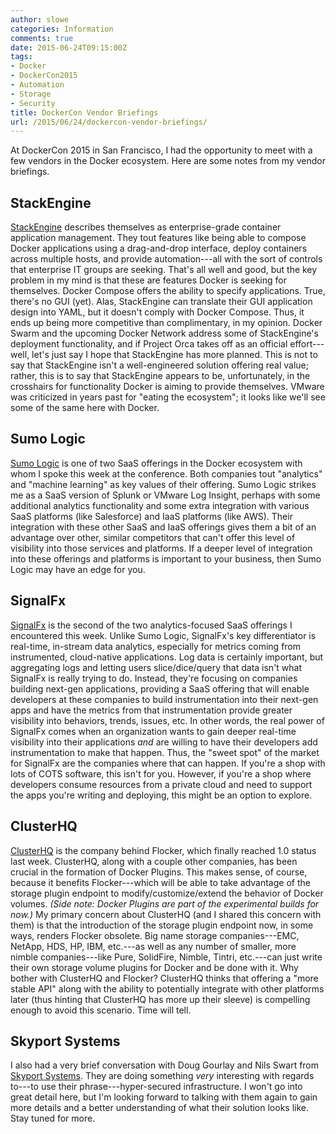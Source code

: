 ```yaml
---
author: slowe
categories: Information
comments: true
date: 2015-06-24T09:15:00Z
tags:
- Docker
- DockerCon2015
- Automation
- Storage
- Security
title: DockerCon Vendor Briefings
url: /2015/06/24/dockercon-vendor-briefings/
---
```


At DockerCon 2015 in San Francisco, I had the opportunity to meet with a few vendors in the Docker ecosystem. Here are some notes from my vendor briefings.

## StackEngine

[StackEngine][link-1] describes themselves as enterprise-grade container application management. They tout features like being able to compose Docker applications using a drag-and-drop interface, deploy containers across multiple hosts, and provide automation---all with the sort of controls that enterprise IT groups are seeking. That's all well and good, but the key problem in my mind is that these are features Docker is seeking for themselves. Docker Compose offers the ability to specify applications. True, there's no GUI (yet). Alas, StackEngine can translate their GUI application design into YAML, but it doesn't comply with Docker Compose. Thus, it ends up being more competitive than complimentary, in my opinion. Docker Swarm and the upcoming Docker Network address some of StackEngine's deployment functionality, and if Project Orca takes off as an official effort---well, let's just say I hope that StackEngine has more planned. This is not to say that StackEngine isn't a well-engineered solution offering real value; rather, this is to say that StackEngine appears to be, unfortunately, in the crosshairs for functionality Docker is aiming to provide themselves. VMware was criticized in years past for "eating the ecosystem"; it looks like we'll see some of the same here with Docker.

## Sumo Logic

[Sumo Logic][link-2] is one of two SaaS offerings in the Docker ecosystem with whom I spoke this week at the conference. Both companies tout "analytics" and "machine learning" as key values of their offering. Sumo Logic strikes me as a SaaS version of Splunk or VMware Log Insight, perhaps with some additional analytics functionality and some extra integration with various SaaS platforms (like Salesforce) and IaaS platforms (like AWS). Their integration with these other SaaS and IaaS offerings gives them a bit of an advantage over other, similar competitors that can't offer this level of visibility into those services and platforms. If a deeper level of integration into these offerings and platforms is important to your business, then Sumo Logic may have an edge for you.

## SignalFx

[SignalFx][link-3] is the second of the two analytics-focused SaaS offerings I encountered this week. Unlike Sumo Logic, SignalFx's key differentiator is real-time, in-stream data analytics, especially for metrics coming from instrumented, cloud-native applications. Log data is certainly important, but aggregating logs and letting users slice/dice/query that data isn't what SignalFx is really trying to do. Instead, they're focusing on companies building next-gen applications, providing a SaaS offering that will enable developers at these companies to build instrumentation into their next-gen apps and have the metrics from that instrumentation provide greater visibility into behaviors, trends, issues, etc. In other words, the real power of SignalFx comes when an organization wants to gain deeper real-time visibility into their applications _and_ are willing to have their developers add instrumentation to make that happen. Thus, the "sweet spot" of the market for SignalFx are the companies where that can happen. If you're a shop with lots of COTS software, this isn't for you. However, if you're a shop where developers consume resources from a private cloud and need to support the apps you're writing and deploying, this might be an option to explore.

## ClusterHQ

[ClusterHQ][link-4] is the company behind Flocker, which finally reached 1.0 status last week. ClusterHQ, along with a couple other companies, has been crucial in the formation of Docker Plugins. This makes sense, of course, because it benefits Flocker---which will be able to take advantage of the storage plugin endpoint to modify/customize/extend the behavior of Docker volumes. _(Side note: Docker Plugins are part of the experimental builds for now.)_ My primary concern about ClusterHQ (and I shared this concern with them) is that the introduction of the storage plugin endpoint now, in some ways, renders Flocker obsolete. Big name storage companies---EMC, NetApp, HDS, HP, IBM, etc.---as well as any number of smaller, more nimble companies---like Pure, SolidFire, Nimble, Tintri, etc.---can just write their own storage volume plugins for Docker and be done with it. Why bother with ClusterHQ and Flocker? ClusterHQ thinks that offering a "more stable API" along with the ability to potentially integrate with other platforms later (thus hinting that ClusterHQ has more up their sleeve) is compelling enough to avoid this scenario. Time will tell.

## Skyport Systems

I also had a very brief conversation with Doug Gourlay and Nils Swart from [Skyport Systems][link-5]. They are doing something _very_ interesting with regards to---to use their phrase---hyper-secured infrastructure. I won't go into great detail here, but I'm looking forward to talking with them again to gain more details and a better understanding of what their solution looks like. Stay tuned for more.

[link-1]: http://stackengine.com
[link-2]: https://www.sumologic.com
[link-3]: https://signalfx.com
[link-4]: https://clusterhq.com
[link-5]: https://www.skyportsystems.net
